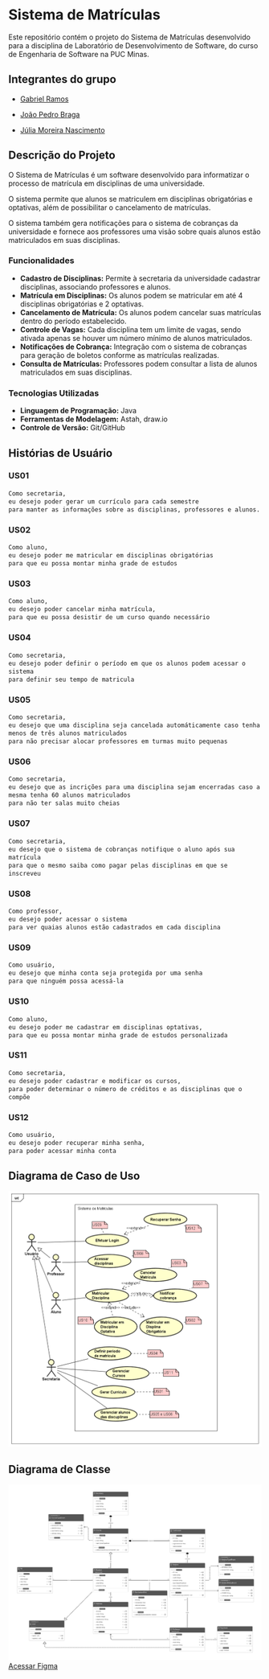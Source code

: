 # Sistema de Matrículas
Este repositório contém o projeto do Sistema de Matrículas desenvolvido para a disciplina de Laboratório de Desenvolvimento de Software, do curso de Engenharia de Software na PUC Minas.

## Integrantes do grupo
* [Gabriel Ramos](https://github.com/gramos22)

* [João Pedro Braga](https://github.com/joaopedro-braga)

* [Júlia Moreira Nascimento](https://github.com/JulyaMoreyra)

## Descrição do Projeto
O Sistema de Matrículas é um software desenvolvido para informatizar o processo de matrícula em disciplinas de uma universidade. 

O sistema permite que alunos se matriculem em disciplinas obrigatórias e optativas, além de possibilitar o cancelamento de matrículas.

O sistema também gera notificações para o sistema de cobranças da universidade e fornece aos professores uma visão sobre quais alunos estão matriculados em suas disciplinas.

### Funcionalidades
* **Cadastro de Disciplinas:** Permite à secretaria da universidade cadastrar disciplinas, associando professores e alunos.
* **Matrícula em Disciplinas:** Os alunos podem se matricular em até 4 disciplinas obrigatórias e 2 optativas.
* **Cancelamento de Matrícula:** Os alunos podem cancelar suas matrículas dentro do período estabelecido.
* **Controle de Vagas:** Cada disciplina tem um limite de vagas, sendo ativada apenas se houver um número mínimo de alunos matriculados.
* **Notificações de Cobrança:** Integração com o sistema de cobranças para geração de boletos conforme as matrículas realizadas.
* **Consulta de Matrículas:** Professores podem consultar a lista de alunos matriculados em suas disciplinas.

### Tecnologias Utilizadas
* **Linguagem de Programação:** Java
* **Ferramentas de Modelagem:** Astah, draw.io
* **Controle de Versão:** Git/GitHub

## Histórias de Usuário

### US01
```
Como secretaria,
eu desejo poder gerar um currículo para cada semestre
para manter as informações sobre as disciplinas, professores e alunos.
```

### US02
```
Como aluno,
eu desejo poder me matricular em disciplinas obrigatórias
para que eu possa montar minha grade de estudos
```

### US03
```
Como aluno,
eu desejo poder cancelar minha matrícula,
para que eu possa desistir de um curso quando necessário 
```

### US04
```
Como secretaria,
eu desejo poder definir o período em que os alunos podem acessar o sistema
para definir seu tempo de matricula
```

### US05
```
Como secretaria,
eu desejo que uma disciplina seja cancelada automáticamente caso tenha menos de três alunos matriculados
para não precisar alocar professores em turmas muito pequenas
```

### US06
```
Como secretaria,
eu desejo que as incrições para uma disciplina sejam encerradas caso a mesma tenha 60 alunos matriculados
para não ter salas muito cheias
```

### US07
```
Como secretaria,
eu desejo que o sistema de cobranças notifique o aluno após sua matrícula
para que o mesmo saiba como pagar pelas disciplinas em que se inscreveu
```

### US08
```
Como professor,
eu desejo poder acessar o sistema
para ver quaias alunos estão cadastrados em cada disciplina
```

### US09
```
Como usuário,
eu desejo que minha conta seja protegida por uma senha
para que ninguém possa acessá-la
```

### US10
```
Como aluno, 
eu desejo poder me cadastrar em disciplinas optativas, 
para que eu possa montar minha grade de estudos personalizada
```

### US11
```
Como secretaria, 
eu desejo poder cadastrar e modificar os cursos, 
para poder determinar o número de créditos e as disciplinas que o compõe 
```

### US12
```
Como usuário, 
eu desejo poder recuperar minha senha, 
para poder acessar minha conta
```

## Diagrama de Caso de Uso

![Diagrama de Caso de Uso](docs/UseCaseDiagram.png)

## Diagrama de Classe 

![Diagrama de Classe](docs/ClassDiagram.png)
[Acessar Figma](https://www.figma.com/board/Th7yAG7cy99eHgFXyXoaOa/Class-Diagram---Enrollment-System?node-id=0-1&t=nfERT34drKPhAzjv-0)
